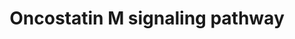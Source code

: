 ---
annotations:
- id: PW:0000905
  parent: signaling pathway
  type: Pathway Ontology
  value: oncostatin M signaling pathway
authors:
- NetPath
- MaintBot
- Khanspers
- Ddigles
- Mkutmon
- AlexanderPico
- Mechebek maghnaui
- Eweitz
citedin:
- link: PMC5085087
  title: Long Term Culture of the A549 Cancer Cell Line Promotes Multilamellar Body
    Formation and Differentiation towards an Alveolar Type II Pneumocyte Phenotype
    (2016)
- link: PMC3660694
  title: Signaling network of Oncostatin M pathway (2012)
description: 'Oncostatin M (OSM) is a member of the multifunctional cytokine interleukin
  6 (IL6) - type cytokine family. It is mainly produced in cell types such as activated
  T lymphocytes, macrophages, monocytes, neutrophils and in microglial cells. OSM
  signaling is initiated by the interaction of the cytokine to either: the type I
  LIFR-gp130 receptor complex, or to the type II OSMR-gp130 receptor [O’Hara et al].
  The major downstream signaling pathways that are activated in OSM signaling are
  JAK/STAT, Ras/Raf/MAPK and PI3K pathways [Halfter, Halfter, Stross, Brantley]. As
  the receptors lacks intrinsic tyrosine kinase activity, associated JAKs (JAK1, JAK2,
  JAK3 and TYK2) phosphorylate OSM receptor complex and STATs (STAT1, STAT3, STAT5A,
  STAT5B, STAT6) [O’Hara, Fritz, Migita, Hintzen]. Phosphorylated STATs form homodimeric
  complexes (STAT1, STAT3, STAT5B) or heterodimeric complex (STAT1-STAT3) and translocate
  to the nucleus. Once inside nucleus STAT proteins bind to regulatory elements in
  the promoter of OSM-responsive genes and regulate the gene expression [O’Hara, Halfter,
  Halfter, Hintzen]. Alternatively, OSM induced phosphorylation of PTPN11, GRB2, SHC1,
  Ras/Raf molecules can bring about the activation of ERK1/2 signaling module [O’Hara].
  Oncostatin M -through ERK1/2 signaling module induces the phosphorylation of CEBPB,
  both CEBPB and EGR1 stimulates the transcription of genes involved in lipid metabolism
  [Zhang]. Although OSM also causes induced phosphorylation in MAPK family members
  (MAPK8/9/14) the functional importance of this is at present not well understood
  [O’Hara, Li]. OSM mediated signaling cascade is negatively regulated by JAK1 inhibition
  by SOCS3 and STAT3 inhibition by PIAS3 [Stross, Brantley, Chung]. OSM also induced
  the activation of caspase family members (CASP3, CASP7, CASP9) through the JAK2
  module and regulates apoptosis [Auernhammer, Tiffen, Chipoy]. In osteosarcoma cells
  OSM is found to mediate apoptosis through a less understood STAT5B signaling module
  [Chipoy].'
last-edited: 2022-01-04
ndex: b191e120-8b64-11eb-9e72-0ac135e8bacf
organisms:
- Homo sapiens
redirect_from:
- /index.php/Pathway:WP2374
- /instance/WP2374
- /instance/WP2374_r120781
revision: r120781
schema-jsonld:
- '@context': https://schema.org/
  '@id': https://wikipathways.github.io/pathways/WP2374.html
  '@type': Dataset
  creator:
    '@type': Organization
    name: WikiPathways
  description: 'Oncostatin M (OSM) is a member of the multifunctional cytokine interleukin
    6 (IL6) - type cytokine family. It is mainly produced in cell types such as activated
    T lymphocytes, macrophages, monocytes, neutrophils and in microglial cells. OSM
    signaling is initiated by the interaction of the cytokine to either: the type
    I LIFR-gp130 receptor complex, or to the type II OSMR-gp130 receptor [O’Hara et
    al]. The major downstream signaling pathways that are activated in OSM signaling
    are JAK/STAT, Ras/Raf/MAPK and PI3K pathways [Halfter, Halfter, Stross, Brantley].
    As the receptors lacks intrinsic tyrosine kinase activity, associated JAKs (JAK1,
    JAK2, JAK3 and TYK2) phosphorylate OSM receptor complex and STATs (STAT1, STAT3,
    STAT5A, STAT5B, STAT6) [O’Hara, Fritz, Migita, Hintzen]. Phosphorylated STATs
    form homodimeric complexes (STAT1, STAT3, STAT5B) or heterodimeric complex (STAT1-STAT3)
    and translocate to the nucleus. Once inside nucleus STAT proteins bind to regulatory
    elements in the promoter of OSM-responsive genes and regulate the gene expression
    [O’Hara, Halfter, Halfter, Hintzen]. Alternatively, OSM induced phosphorylation
    of PTPN11, GRB2, SHC1, Ras/Raf molecules can bring about the activation of ERK1/2
    signaling module [O’Hara]. Oncostatin M -through ERK1/2 signaling module induces
    the phosphorylation of CEBPB, both CEBPB and EGR1 stimulates the transcription
    of genes involved in lipid metabolism [Zhang]. Although OSM also causes induced
    phosphorylation in MAPK family members (MAPK8/9/14) the functional importance
    of this is at present not well understood [O’Hara, Li]. OSM mediated signaling
    cascade is negatively regulated by JAK1 inhibition by SOCS3 and STAT3 inhibition
    by PIAS3 [Stross, Brantley, Chung]. OSM also induced the activation of caspase
    family members (CASP3, CASP7, CASP9) through the JAK2 module and regulates apoptosis
    [Auernhammer, Tiffen, Chipoy]. In osteosarcoma cells OSM is found to mediate apoptosis
    through a less understood STAT5B signaling module [Chipoy].'
  keywords:
  - AKT1
  - CASP3
  - CASP7
  - CASP9
  - CDK2
  - CDKN1B
  - CEBPB
  - CREB1
  - EGR1
  - FOS
  - GRB2
  - HIF1A
  - HRAS
  - IL6ST
  - IRS1
  - JAK1
  - JAK2
  - JAK3
  - JUNB
  - JUND
  - KRAS
  - LIFR
  - MAP2K1
  - MAP2K2
  - MAPK1
  - MAPK14
  - MAPK3
  - MAPK8
  - MAPK9
  - MTOR
  - NFKB1
  - NFKBIA
  - OSM
  - OSMR
  - PIAS3
  - PIK3R1
  - PRKCA
  - PRKCB
  - PRKCD
  - PRKCE
  - PRKCH
  - PTK2B
  - PTPN11
  - PXN
  - RAF1
  - RELA
  - RICTOR
  - RPS6
  - SHC1
  - SOCS3
  - SOS1
  - SRC
  - STAT1
  - STAT3
  - STAT5B
  - TYK2
  - VEGFA
  license: CC0
  name: Oncostatin M signaling pathway
seo: CreativeWork
title: Oncostatin M signaling pathway
wpid: WP2374
---